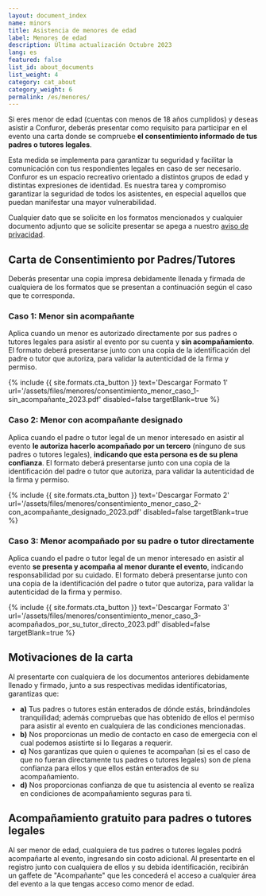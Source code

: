 ```yaml
---
layout: document_index
name: minors
title: Asistencia de menores de edad
label: Menores de edad
description: Última actualización Octubre 2023
lang: es
featured: false
list_id: about_documents
list_weight: 4
category: cat_about
category_weight: 6
permalink: /es/menores/
---
```


Si eres menor de edad (cuentas con menos de 18 años cumplidos) y deseas asistir a Confuror, deberás presentar como requisito para participar en el evento una carta donde se compruebe **el consentimiento informado de tus padres o tutores legales**.

Esta medida se implementa para garantizar tu seguridad y facilitar la comunicación con tus respondientes legales en caso de ser necesario. Confuror es un espacio recreativo orientado a distintos grupos de edad y distintas expresiones de identidad. Es nuestra tarea y compromiso garantizar la seguridad de todos los asistentes, en especial aquellos que puedan manifestar una mayor vulnerabilidad.

Cualquier dato que se solicite en los formatos mencionados y cualquier documento adjunto que se solicite presentar se apega a nuestro [aviso de privacidad](/es/privacidad/).

## Carta de Consentimiento por Padres/Tutores

Deberás presentar una copia impresa debidamente llenada y firmada de cualquiera de los formatos que se presentan a continuación según el caso que te corresponda.

### Caso 1: Menor sin acompañante

Aplica cuando un menor es autorizado directamente por sus padres o tutores legales para asistir al evento por su cuenta y **sin acompañamiento**. El formato deberá presentarse junto con una copia de la identificación del padre o tutor que autoriza, para validar la autenticidad de la firma y permiso.

{%
  include {{ site.formats.cta_button }}
  text='Descargar Formato 1'
  url='/assets/files/menores/consentimiento_menor_caso_1-sin_acompañante_2023.pdf'
  disabled=false
  targetBlank=true
%}

### Caso 2: Menor con acompañante designado

Aplica cuando el padre o tutor legal de un menor interesado en asistir al evento **le autoriza hacerlo acompañado por un tercero** (ninguno de sus padres o tutores legales), **indicando que esta persona es de su plena confianza**. El formato deberá presentarse junto con una copia de la identificación del padre o tutor que autoriza, para validar la autenticidad de la firma y permiso.

{%
  include {{ site.formats.cta_button }}
  text='Descargar Formato 2'
  url='/assets/files/menores/consentimiento_menor_caso_2-con_acompañante_designado_2023.pdf'
  disabled=false
  targetBlank=true
%}

### Caso 3: Menor acompañado por su padre o tutor directamente

Aplica cuando el padre o tutor legal de un menor interesado en asistir al evento **se presenta y acompaña al menor durante el evento**, indicando responsabilidad por su cuidado. El formato deberá presentarse junto con una copia de la identificación del padre o tutor que autoriza, para validar la autenticidad de la firma y permiso.

{%
  include {{ site.formats.cta_button }}
  text='Descargar Formato 3'
  url='/assets/files/menores/consentimiento_menor_caso_3-acompañados_por_su_tutor_directo_2023.pdf'
  disabled=false
  targetBlank=true
%}

## Motivaciones de la carta

Al presentarte con cualquiera de los documentos anteriores debidamente llenado y firmado, junto a sus respectivas medidas identificatorias, garantizas que:

- **a)** Tus padres o tutores están enterados de dónde estás, brindándoles tranquilidad; además compruebas que has obtenido de ellos el permiso para asistir al evento en cualquiera de las condiciones mencionadas.
- **b)** Nos proporcionas un medio de contacto en caso de emergecia con el cual podemos asistirte si lo llegaras a requerir.
- **c)** Nos garantizas que quien o quienes te acompañan (si es el caso de que no fueran directamente tus padres o tutores legales) son de plena confianza para ellos y que ellos están enterados de su acompañamiento.
- **d)** Nos proporcionas confianza de que tu asistencia al evento se realiza en condiciones de acompañamiento seguras para ti.

## Acompañamiento gratuito para padres o tutores legales

Al ser menor de edad, cualquiera de tus padres o tutores legales podrá acompañarte al evento, ingresando sin costo adicional. Al presentarte en el registro junto con cualquiera de ellos y su debida identificación, recibirán un gaffete de "Acompañante" que les concederá el acceso a cualquier área del evento a la que tengas acceso como menor de edad.
